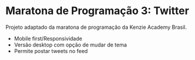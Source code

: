 # Maratona de Programação 3: Twitter

Projeto adaptado da maratona de programação da Kenzie Academy Brasil.

- Mobile first/Responsividade
- Versão desktop com opção de mudar de tema
- Permite postar tweets no feed


